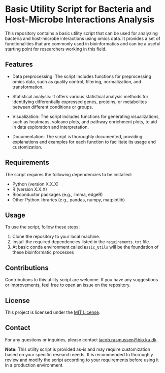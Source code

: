 # Basic Utility Script for Bacteria and Host-Microbe Interactions Analysis

This repository contains a basic utility script that can be used for analyzing bacteria and host-microbe interactions using omics data. It provides a set of functionalities that are commonly used in bioinformatics and can be a useful starting point for researchers working in this field.

## Features

- Data preprocessing: The script includes functions for preprocessing omics data, such as quality control, filtering, normalization, and transformation.

- Statistical analysis: It offers various statistical analysis methods for identifying differentially expressed genes, proteins, or metabolites between different conditions or groups.

- Visualization: The script includes functions for generating visualizations, such as heatmaps, volcano plots, and pathway enrichment plots, to aid in data exploration and interpretation.

- Documentation: The script is thoroughly documented, providing explanations and examples for each function to facilitate its usage and customization.

## Requirements

The script requires the following dependencies to be installed:

- Python (version X.X.X)
- R (version X.X.X)
- Bioconductor packages (e.g., limma, edgeR)
- Other Python libraries (e.g., pandas, numpy, matplotlib)

## Usage

To use the script, follow these steps:

1. Clone the repository to your local machine.
2. Install the required dependencies listed in the `requirements.txt` file.
3. At basic conda environment called `Basic_Utils` will be the foundation of these bioinformatic processes

## Contributions

Contributions to this utility script are welcome. If you have any suggestions or improvements, feel free to open an issue on the repository.

## License

This project is licensed under the [MIT License](LICENSE).

## Contact

For any questions or inquiries, please contact [jacob.rasmussen@bio.ku.dk](mailto:jacob.rasmussen@bio.ku.dk).

**Note:** This utility script is provided as-is and may require customization based on your specific research needs. It is recommended to thoroughly review and modify the script according to your requirements before using it in a production environment.